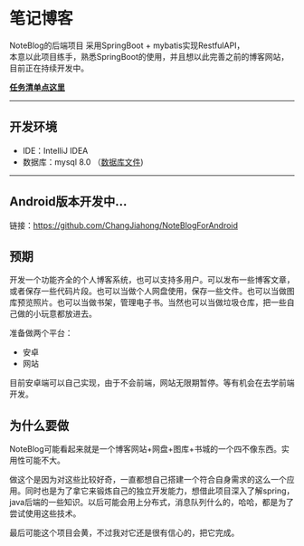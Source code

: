 # 笔记博客
NoteBlog的后端项目
采用SpringBoot + mybatis实现RestfulAPI，<br>
本意以此项目练手，熟悉SpringBoot的使用，并且想以此完善之前的博客网站，目前正在持续开发中。

**[任务清单点这里](doc/list.md)**

------

## 开发环境

- IDE：IntelliJ IDEA 
- 数据库：mysql 8.0 （[数据库文件](doc/note_blog.sql))

-----

## Android版本开发中...

链接：<https://github.com/ChangJiahong/NoteBlogForAndroid>

## 预期

开发一个功能齐全的个人博客系统，也可以支持多用户。可以发布一些博客文章，或者保存一些代码片段。也可以当做个人网盘使用，保存一些文件。也可以当做图库预览照片。也可以当做书架，管理电子书。当然也可以当做垃圾仓库，把一些自己做的小玩意都放进去。

准备做两个平台：

- 安卓
- 网站

目前安卓端可以自己实现，由于不会前端，网站无限期暂停。等有机会在去学前端开发。

## 为什么要做

NoteBlog可能看起来就是一个博客网站+网盘+图库+书城的一个四不像东西。实用性可能不大。

做这个是因为对这些比较好奇，一直都想自己搭建一个符合自身需求的这么一个应用。同时也是为了拿它来锻炼自己的独立开发能力，想借此项目深入了解spring，java后端的一些知识。以后可能会用上分布式，消息队列什么的，哈哈，都是为了尝试使用这些技术。

最后可能这个项目会黄，不过我对它还是很有信心的，把它完成。